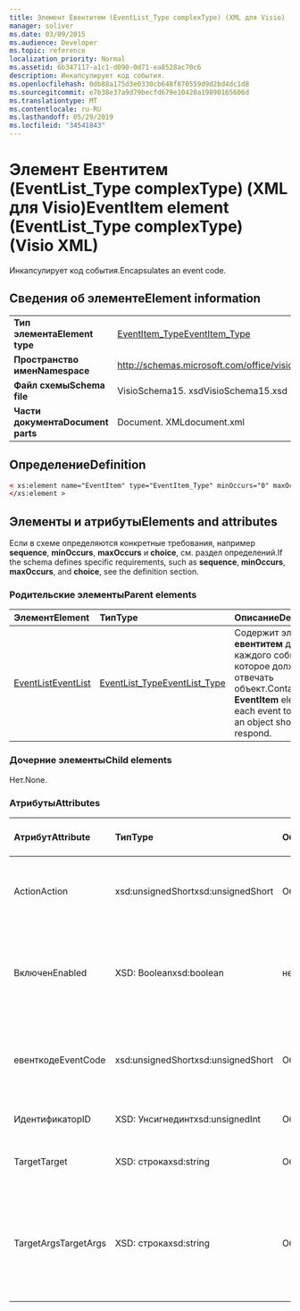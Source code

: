 ```yaml
---
title: Элемент Евентитем (EventList_Type complexType) (XML для Visio)
manager: soliver
ms.date: 03/09/2015
ms.audience: Developer
ms.topic: reference
localization_priority: Normal
ms.assetid: 6b347117-a1c1-d090-0d71-ea8528ac70c6
description: Инкапсулирует код события.
ms.openlocfilehash: 0db88a175d3e0330cb648f870559d9d2bd4dc1d8
ms.sourcegitcommit: e7b38e37a9d79becfd679e10420a19890165606d
ms.translationtype: MT
ms.contentlocale: ru-RU
ms.lasthandoff: 05/29/2019
ms.locfileid: "34541843"
---
```

# <a name="eventitem-element-eventlist_type-complextype-visio-xml"></a><span data-ttu-id="96916-103">Элемент Евентитем (EventList_Type complexType) (XML для Visio)</span><span class="sxs-lookup"><span data-stu-id="96916-103">EventItem element (EventList_Type complexType) (Visio XML)</span></span>

<span data-ttu-id="96916-104">Инкапсулирует код события.</span><span class="sxs-lookup"><span data-stu-id="96916-104">Encapsulates an event code.</span></span>
  
## <a name="element-information"></a><span data-ttu-id="96916-105">Сведения об элементе</span><span class="sxs-lookup"><span data-stu-id="96916-105">Element information</span></span>

|||
|:-----|:-----|
|<span data-ttu-id="96916-106">**Тип элемента**</span><span class="sxs-lookup"><span data-stu-id="96916-106">**Element type**</span></span> <br/> |[<span data-ttu-id="96916-107">EventItem_Type</span><span class="sxs-lookup"><span data-stu-id="96916-107">EventItem_Type</span></span>](eventitem_type-complextypevisio-xml.md) <br/> |
|<span data-ttu-id="96916-108">**Пространство имен**</span><span class="sxs-lookup"><span data-stu-id="96916-108">**Namespace**</span></span> <br/> |http://schemas.microsoft.com/office/visio/2012/main  <br/> |
|<span data-ttu-id="96916-109">**Файл схемы**</span><span class="sxs-lookup"><span data-stu-id="96916-109">**Schema file**</span></span> <br/> |<span data-ttu-id="96916-110">VisioSchema15. xsd</span><span class="sxs-lookup"><span data-stu-id="96916-110">VisioSchema15.xsd</span></span>  <br/> |
|<span data-ttu-id="96916-111">**Части документа**</span><span class="sxs-lookup"><span data-stu-id="96916-111">**Document parts**</span></span> <br/> |<span data-ttu-id="96916-112">Document. XML</span><span class="sxs-lookup"><span data-stu-id="96916-112">document.xml</span></span>  <br/> |
   
## <a name="definition"></a><span data-ttu-id="96916-113">Определение</span><span class="sxs-lookup"><span data-stu-id="96916-113">Definition</span></span>

```XML
< xs:element name="EventItem" type="EventItem_Type" minOccurs="0" maxOccurs="unbounded" >
</xs:element >
```

## <a name="elements-and-attributes"></a><span data-ttu-id="96916-114">Элементы и атрибуты</span><span class="sxs-lookup"><span data-stu-id="96916-114">Elements and attributes</span></span>

<span data-ttu-id="96916-115">Если в схеме определяются конкретные требования, например **sequence**, **minOccurs**, **maxOccurs** и **choice**, см. раздел определений.</span><span class="sxs-lookup"><span data-stu-id="96916-115">If the schema defines specific requirements, such as **sequence**, **minOccurs**, **maxOccurs**, and **choice**, see the definition section.</span></span> 
  
### <a name="parent-elements"></a><span data-ttu-id="96916-116">Родительские элементы</span><span class="sxs-lookup"><span data-stu-id="96916-116">Parent elements</span></span>

|<span data-ttu-id="96916-117">**Элемент**</span><span class="sxs-lookup"><span data-stu-id="96916-117">**Element**</span></span>|<span data-ttu-id="96916-118">**Тип**</span><span class="sxs-lookup"><span data-stu-id="96916-118">**Type**</span></span>|<span data-ttu-id="96916-119">**Описание**</span><span class="sxs-lookup"><span data-stu-id="96916-119">**Description**</span></span>|
|:-----|:-----|:-----|
|[<span data-ttu-id="96916-120">EventList</span><span class="sxs-lookup"><span data-stu-id="96916-120">EventList</span></span>](eventlist-element-visiodocument_type-complextypevisio-xml.md) <br/> |[<span data-ttu-id="96916-121">EventList_Type</span><span class="sxs-lookup"><span data-stu-id="96916-121">EventList_Type</span></span>](eventlist_type-complextypevisio-xml.md) <br/> |<span data-ttu-id="96916-122">Содержит элемент **евентитем** для каждого события, на которое должен отвечать объект.</span><span class="sxs-lookup"><span data-stu-id="96916-122">Contains an **EventItem** element for each event to which an object should respond.</span></span>  <br/> |
   
### <a name="child-elements"></a><span data-ttu-id="96916-123">Дочерние элементы</span><span class="sxs-lookup"><span data-stu-id="96916-123">Child elements</span></span>

<span data-ttu-id="96916-124">Нет.</span><span class="sxs-lookup"><span data-stu-id="96916-124">None.</span></span>
  
### <a name="attributes"></a><span data-ttu-id="96916-125">Атрибуты</span><span class="sxs-lookup"><span data-stu-id="96916-125">Attributes</span></span>

|<span data-ttu-id="96916-126">**Атрибут**</span><span class="sxs-lookup"><span data-stu-id="96916-126">**Attribute**</span></span>|<span data-ttu-id="96916-127">**Тип**</span><span class="sxs-lookup"><span data-stu-id="96916-127">**Type**</span></span>|<span data-ttu-id="96916-128">**Обязательный**</span><span class="sxs-lookup"><span data-stu-id="96916-128">**Required**</span></span>|<span data-ttu-id="96916-129">**Описание**</span><span class="sxs-lookup"><span data-stu-id="96916-129">**Description**</span></span>|<span data-ttu-id="96916-130">**Возможные значения**</span><span class="sxs-lookup"><span data-stu-id="96916-130">**Possible values**</span></span>|
|:-----|:-----|:-----|:-----|:-----|
|<span data-ttu-id="96916-131">Action</span><span class="sxs-lookup"><span data-stu-id="96916-131">Action</span></span>  <br/> |<span data-ttu-id="96916-132">xsd:unsignedShort</span><span class="sxs-lookup"><span data-stu-id="96916-132">xsd:unsignedShort</span></span>  <br/> |<span data-ttu-id="96916-133">Обязательный</span><span class="sxs-lookup"><span data-stu-id="96916-133">required</span></span>  <br/> |<span data-ttu-id="96916-134">Задает код действия родительского элемента **евентитем** .</span><span class="sxs-lookup"><span data-stu-id="96916-134">Specifies the action code of the parent **EventItem** element.</span></span>  <br/> |<span data-ttu-id="96916-135">Значения для типа xsd:unsignedShort.</span><span class="sxs-lookup"><span data-stu-id="96916-135">Values of the xsd:unsignedShort type.</span></span>  <br/> |
|<span data-ttu-id="96916-136">Включен</span><span class="sxs-lookup"><span data-stu-id="96916-136">Enabled</span></span>  <br/> |<span data-ttu-id="96916-137">XSD: Boolean</span><span class="sxs-lookup"><span data-stu-id="96916-137">xsd:boolean</span></span>  <br/> |<span data-ttu-id="96916-138">необязательный</span><span class="sxs-lookup"><span data-stu-id="96916-138">optional</span></span>  <br/> |<span data-ttu-id="96916-139">Представляет флаг, указывающий, включено или отключено событие.</span><span class="sxs-lookup"><span data-stu-id="96916-139">Represents a flag indicating if the event is enabled or disabled.</span></span>  <br/> |<span data-ttu-id="96916-140">Значения типа XSD: Boolean.</span><span class="sxs-lookup"><span data-stu-id="96916-140">Values of the xsd:boolean type.</span></span>  <br/> |
|<span data-ttu-id="96916-141">евенткоде</span><span class="sxs-lookup"><span data-stu-id="96916-141">EventCode</span></span>  <br/> |<span data-ttu-id="96916-142">xsd:unsignedShort</span><span class="sxs-lookup"><span data-stu-id="96916-142">xsd:unsignedShort</span></span>  <br/> |<span data-ttu-id="96916-143">Обязательный</span><span class="sxs-lookup"><span data-stu-id="96916-143">required</span></span>  <br/> |<span data-ttu-id="96916-144">Код, указывающий на событие, которое запускает надстройку.</span><span class="sxs-lookup"><span data-stu-id="96916-144">A code indicating the event that triggers the add-on.</span></span>  <br/> |<span data-ttu-id="96916-145">Значения для типа xsd:unsignedShort.</span><span class="sxs-lookup"><span data-stu-id="96916-145">Values of the xsd:unsignedShort type.</span></span>  <br/> |
|<span data-ttu-id="96916-146">Идентификатор</span><span class="sxs-lookup"><span data-stu-id="96916-146">ID</span></span>  <br/> |<span data-ttu-id="96916-147">XSD: Унсигнединт</span><span class="sxs-lookup"><span data-stu-id="96916-147">xsd:unsignedInt</span></span>  <br/> |<span data-ttu-id="96916-148">Обязательный</span><span class="sxs-lookup"><span data-stu-id="96916-148">required</span></span>  <br/> |<span data-ttu-id="96916-149">Идентификатор события.</span><span class="sxs-lookup"><span data-stu-id="96916-149">The ID of the event.</span></span>  <br/> |<span data-ttu-id="96916-150">Значения типа XSD: Унсигнединт.</span><span class="sxs-lookup"><span data-stu-id="96916-150">Values of the xsd:unsignedInt type.</span></span>  <br/> |
|<span data-ttu-id="96916-151">Target</span><span class="sxs-lookup"><span data-stu-id="96916-151">Target</span></span>  <br/> |<span data-ttu-id="96916-152">XSD: строка</span><span class="sxs-lookup"><span data-stu-id="96916-152">xsd:string</span></span>  <br/> |<span data-ttu-id="96916-153">Обязательный</span><span class="sxs-lookup"><span data-stu-id="96916-153">required</span></span>  <br/> |<span data-ttu-id="96916-154">Указывает целевой объект события.</span><span class="sxs-lookup"><span data-stu-id="96916-154">Specifies the target of an event.</span></span>  <br/> |<span data-ttu-id="96916-155">Значения типа String: XSD.</span><span class="sxs-lookup"><span data-stu-id="96916-155">Values of the xsd:string type.</span></span>  <br/> |
|<span data-ttu-id="96916-156">TargetArgs</span><span class="sxs-lookup"><span data-stu-id="96916-156">TargetArgs</span></span>  <br/> |<span data-ttu-id="96916-157">XSD: строка</span><span class="sxs-lookup"><span data-stu-id="96916-157">xsd:string</span></span>  <br/> |<span data-ttu-id="96916-158">Обязательный</span><span class="sxs-lookup"><span data-stu-id="96916-158">required</span></span>  <br/> |<span data-ttu-id="96916-159">Указывает строку, содержащую аргументы, которые необходимо отправить в цель события.</span><span class="sxs-lookup"><span data-stu-id="96916-159">Specifies a string containing arguments to be sent to the target of an event.</span></span>  <br/> |<span data-ttu-id="96916-160">Значения типа String: XSD.</span><span class="sxs-lookup"><span data-stu-id="96916-160">Values of the xsd:string type.</span></span>  <br/> |
   

